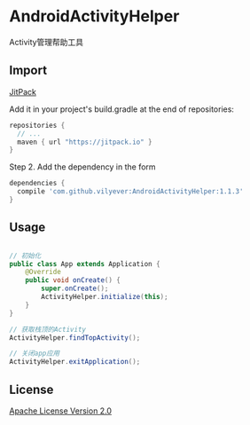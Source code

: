 # AndroidActivityHelper
Activity管理帮助工具

## Import
[JitPack](https://jitpack.io/)

Add it in your project's build.gradle at the end of repositories:

```gradle
repositories {
  // ...
  maven { url "https://jitpack.io" }
}
```

Step 2. Add the dependency in the form

```gradle
dependencies {
  compile 'com.github.vilyever:AndroidActivityHelper:1.1.3'
}
```

## Usage
```java

// 初始化
public class App extends Application {
    @Override
    public void onCreate() {
        super.onCreate();
        ActivityHelper.initialize(this);
    }
}

// 获取栈顶的Activity
ActivityHelper.findTopActivity();

// 关闭app应用
ActivityHelper.exitApplication();

```

## License
[Apache License Version 2.0](http://www.apache.org/licenses/LICENSE-2.0.txt)